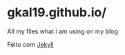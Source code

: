 # gkal19.github.io/

All my files what i am using on my blog

Feito com [Jekyll](https://github.com/jekyll/jekyll)